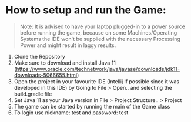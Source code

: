 # How to setup and run the Game:
> Note: It is advised to have your laptop plugged-in to a power source before running the game, because on some Machines/Operating Systems the IDE won't be supplied with the necessary Processing Power and might result in laggy results.
1. Clone the Repository
2. Make sure to download and install Java 11 (https://www.oracle.com/technetwork/java/javase/downloads/jdk11-downloads-5066655.html)
3. Open the project in your favourite IDE (Intellij if possible since it was developed in this IDE) by Going to File > Open.. and selecting the build.gradle file
4. Set Java 11 as your Java version in File > Project Structure.. > Project
5. The game can be started by running the main of the Game class
6. To login use nickname: test and password: test